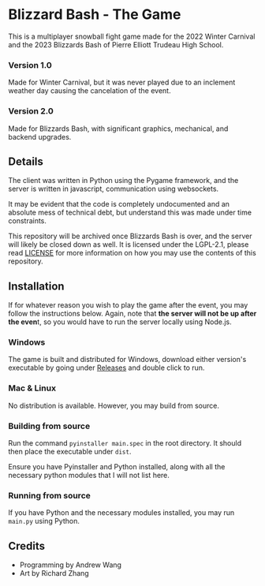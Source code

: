 # Blizzard Bash - The Game

This is a multiplayer snowball fight game made for the 2022 Winter Carnival and the 2023 Blizzards Bash of Pierre Elliott Trudeau High School. 

### Version 1.0
Made for Winter Carnival, but it was never played due to an inclement weather day causing the cancelation of the event.

### Version 2.0
Made for Blizzards Bash, with significant graphics, mechanical, and backend upgrades. 

## Details
The client was written in Python using the Pygame framework, and the server is written in javascript, communication using websockets. 

It may be evident that the code is completely undocumented and an absolute mess of technical debt, but understand this was made under time constraints. 

This repository will be archived once Blizzards Bash is over, and the server will likely be closed down as well. It is licensed under the LGPL-2.1, please read [LICENSE](https://github.com/trudeaugamedev/Blizzard-Bash/blob/master/LICENSE) for more information on how you may use the contents of this repository. 

## Installation
If for whatever reason you wish to play the game after the event, you may follow the instructions below. Again, note that **the server will not be up after the even**t, so you would have to run the server locally using Node.js. 

### Windows
The game is built and distributed for Windows, download either version's executable by going under [Releases](https://github.com/trudeaugamedev/Blizzard-Bash/releases) and double click to run.

### Mac & Linux
No distribution is available. However, you may build from source.

### Building from source
Run the command `pyinstaller main.spec` in the root directory. It should then place the executable under `dist`.

Ensure you have Pyinstaller and Python installed, along with all the necessary python modules that I will not list here. 

### Running from source
If you have Python and the necessary modules installed, you may run `main.py` using Python. 

## Credits
- Programming by Andrew Wang
- Art by Richard Zhang
